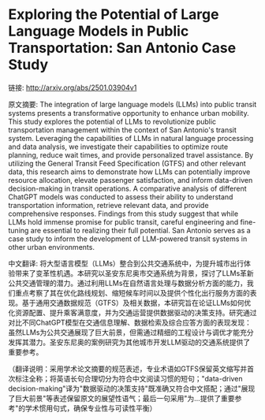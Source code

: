 # Exploring the Potential of Large Language Models in Public Transportation: San Antonio Case Study

链接: http://arxiv.org/abs/2501.03904v1

原文摘要:
The integration of large language models (LLMs) into public transit systems
presents a transformative opportunity to enhance urban mobility. This study
explores the potential of LLMs to revolutionize public transportation
management within the context of San Antonio's transit system. Leveraging the
capabilities of LLMs in natural language processing and data analysis, we
investigate their capabilities to optimize route planning, reduce wait times,
and provide personalized travel assistance. By utilizing the General Transit
Feed Specification (GTFS) and other relevant data, this research aims to
demonstrate how LLMs can potentially improve resource allocation, elevate
passenger satisfaction, and inform data-driven decision-making in transit
operations. A comparative analysis of different ChatGPT models was conducted to
assess their ability to understand transportation information, retrieve
relevant data, and provide comprehensive responses. Findings from this study
suggest that while LLMs hold immense promise for public transit, careful
engineering and fine-tuning are essential to realizing their full potential.
San Antonio serves as a case study to inform the development of LLM-powered
transit systems in other urban environments.

中文翻译:
将大型语言模型（LLMs）整合到公共交通系统中，为提升城市出行体验带来了变革性机遇。本研究以圣安东尼奥市交通系统为背景，探讨了LLMs革新公共交通管理的潜力。通过利用LLMs在自然语言处理与数据分析方面的能力，我们重点考察了其在优化路线规划、缩短候车时间以及提供个性化出行服务方面的表现。基于通用交通数据规范（GTFS）及相关数据，本研究旨在论证LLMs如何优化资源配置、提升乘客满意度，并为交通运营提供数据驱动的决策支持。研究通过对比不同ChatGPT模型在交通信息理解、数据检索及综合应答方面的表现发现：虽然LLMs为公共交通展现了巨大前景，但需通过精细的工程设计与调优才能充分发挥其潜力。圣安东尼奥的案例研究为其他城市开发LLM驱动的交通系统提供了重要参考。

（翻译说明：采用学术论文摘要的规范表述，专业术语如GTFS保留英文缩写并首次标注全称；将英语长句合理切分为符合中文阅读习惯的短句；"data-driven decision-making"译为"数据驱动的决策支持"既准确又符合中文搭配；通过"展现了巨大前景"等表述保留原文的展望性语气；最后一句采用"为...提供了重要参考"的学术惯用句式，确保专业性与可读性平衡）
